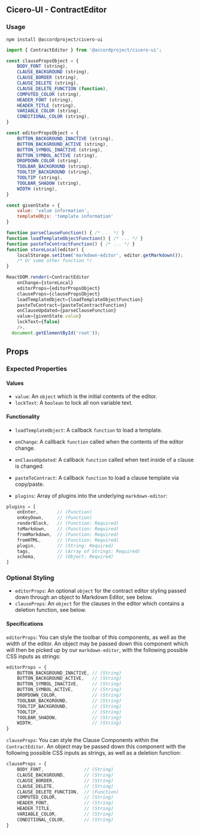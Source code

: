 ## Cicero-UI - ContractEditor

### Usage

```shell
npm install @accordproject/cicero-ui
```

```js
import { ContractEditor } from '@accordproject/cicero-ui';

const clausePropsObject = {
    BODY_FONT (string),
    CLAUSE_BACKGROUND (string),
    CLAUSE_BORDER (string),
    CLAUSE_DELETE (string),
    CLAUSE_DELETE_FUNCTION (function),
    COMPUTED_COLOR (string),
    HEADER_FONT (string),
    HEADER_TITLE (string),
    VARIABLE_COLOR (string),
    CONDITIONAL_COLOR (string),
}

const editorPropsObject = {
    BUTTON_BACKGROUND_INACTIVE (string),
    BUTTON_BACKGROUND_ACTIVE (string),
    BUTTON_SYMBOL_INACTIVE (string),
    BUTTON_SYMBOL_ACTIVE (string),
    DROPDOWN_COLOR (string),
    TOOLBAR_BACKGROUND (string),
    TOOLTIP_BACKGROUND (string),
    TOOLTIP (string),
    TOOLBAR_SHADOW (string),
    WIDTH (string),
}

const givenState = {
    value: 'value information',
    templateObjs: 'template information'
}

function parseClauseFunction() { /* ... */ }
function loadTemplateObjectFunction() { /* ... */ }
function pasteToContractFunction() { /* ... */ }
function storeLocal(editor) {
    localStorage.setItem('markdown-editor', editor.getMarkdown());
    /* Or some other function */
}

ReactDOM.render(<ContractEditor
    onChange={storeLocal}
    editorProps={editorPropsObject}
    clauseProps={clausePropsObject}
    loadTemplateObject={loadTemplateObjectFunction}
    pasteToContract={pasteToContractFunction}
    onClauseUpdated={parseClauseFunction}
    value={givenState.value}
    lockText={false}
    />,
  document.getElementById('root'));
```


## Props

### Expected Properties

#### Values

- `value`: An `object` which is the initial contents of the editor.
- `lockText`: A `boolean` to lock all non variable text.

#### Functionality

- `loadTemplateObject`: A callback `function` to load a template.
- `onChange`: A callback `function` called when the contents of the editor change.
- `onClauseUpdated`: A callback `function` called when text inside of a clause is changed.
- `pasteToContract`: A callback `function` to load a clause template via copy/paste.

- `plugins`:
Array of plugins into the underlying `markdown-editor`:
```js
plugins = [
    onEnter,       // (Function)
    onKeyDown,     // (Function)
    renderBlock,   // (Function: Required)
    toMarkdown,    // (Function: Required)
    fromMarkdown,  // (Function: Required)
    fromHTML,      // (Function: Required)
    plugin,        // (String: Required)
    tags,          // (Array of Strings: Required)
    schema,        // (Object: Required)
]
```

### Optional Styling

- `editorProps`: An optional `object` for the contract editor styling passed down through an object to Markdown Editor, see below.
- `clauseProps`: An `object` for the clauses in the editor which contains a deletion function, see below.

#### Specifications

`editorProps`:
You can style the toolbar of this components, as well as the width of the editor. An object may be passed down this component which will then be picked up by our `markdown-editor`, with the following possible CSS inputs as strings:
```js
editorProps = {
    BUTTON_BACKGROUND_INACTIVE, // (String)
    BUTTON_BACKGROUND_ACTIVE,   // (String)
    BUTTON_SYMBOL_INACTIVE,     // (String)
    BUTTON_SYMBOL_ACTIVE,       // (String)
    DROPDOWN_COLOR,             // (String)
    TOOLBAR_BACKGROUND,         // (String)
    TOOLTIP_BACKGROUND,         // (String)
    TOOLTIP,                    // (String)
    TOOLBAR_SHADOW,             // (String)
    WIDTH,                      // (String)
}
```

`clauseProps`:
You can style the Clause Components within the `ContractEditor`. An object may be passed down this component with the following possible CSS inputs as strings, as well as a deletion function:
```js
clauseProps = {
    BODY_FONT,               // (String)
    CLAUSE_BACKGROUND,       // (String)
    CLAUSE_BORDER,           // (String)
    CLAUSE_DELETE,           // (String)
    CLAUSE_DELETE_FUNCTION,  // (Function)
    COMPUTED_COLOR,          // (String)
    HEADER_FONT,             // (String)
    HEADER_TITLE,            // (String)
    VARIABLE_COLOR,          // (String)
    CONDITIONAL_COLOR,       // (String)
}
```